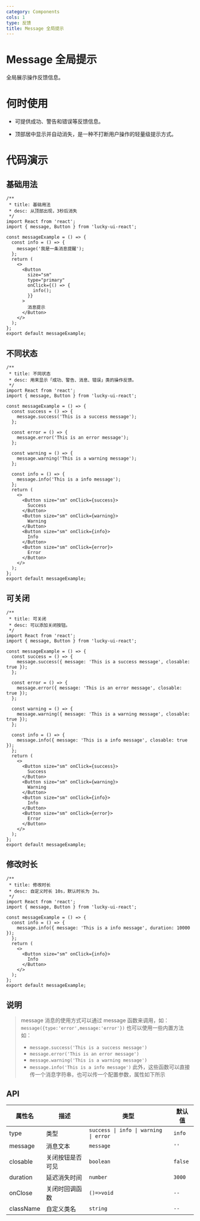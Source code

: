 ```yaml
---
category: Components
cols: 1
type: 反馈
title: Message 全局提示
---
```


# Message 全局提示

全局展示操作反馈信息。

# 何时使用

- 可提供成功、警告和错误等反馈信息。

- 顶部居中显示并自动消失，是一种不打断用户操作的轻量级提示方式。

# 代码演示

## 基础用法

```tsx
/**
 * title: 基础用法
 * desc: 从顶部出现，3秒后消失
 */
import React from 'react';
import { message, Button } from 'lucky-ui-react';

const messageExample = () => {
  const info = () => {
    message('我是一条消息提醒');
  };
  return (
    <>
      <Button
        size="sm"
        type="primary"
        onClick={() => {
          info();
        }}
      >
        消息提示
      </Button>
    </>
  );
};
export default messageExample;
```

## 不同状态

```tsx
/**
 * title: 不同状态
 * desc: 用来显示「成功、警告、消息、错误」类的操作反馈。
 */
import React from 'react';
import { message, Button } from 'lucky-ui-react';

const messageExample = () => {
  const success = () => {
    message.success('This is a success message');
  };

  const error = () => {
    message.error('This is an error message');
  };

  const warning = () => {
    message.warning('This is a warning message');
  };

  const info = () => {
    message.info('This is a info message');
  };
  return (
    <>
      <Button size="sm" onClick={success}>
        Success
      </Button>
      <Button size="sm" onClick={warning}>
        Warning
      </Button>
      <Button size="sm" onClick={info}>
        Info
      </Button>
      <Button size="sm" onClick={error}>
        Error
      </Button>
    </>
  );
};
export default messageExample;
```

## 可关闭

```tsx
/**
 * title: 可关闭
 * desc: 可以添加关闭按钮。
 */
import React from 'react';
import { message, Button } from 'lucky-ui-react';

const messageExample = () => {
  const success = () => {
    message.success({ message: 'This is a success message', closable: true });
  };

  const error = () => {
    message.error({ message: 'This is an error message', closable: true });
  };

  const warning = () => {
    message.warning({ message: 'This is a warning message', closable: true });
  };

  const info = () => {
    message.info({ message: 'This is a info message', closable: true });
  };
  return (
    <>
      <Button size="sm" onClick={success}>
        Success
      </Button>
      <Button size="sm" onClick={warning}>
        Warning
      </Button>
      <Button size="sm" onClick={info}>
        Info
      </Button>
      <Button size="sm" onClick={error}>
        Error
      </Button>
    </>
  );
};
export default messageExample;
```

## 修改时长

```tsx
/**
 * title: 修改时长
 * desc: 自定义时长 10s，默认时长为 3s。
 */
import React from 'react';
import { message, Button } from 'lucky-ui-react';

const messageExample = () => {
  const info = () => {
    message.info({ message: 'This is a info message', duration: 10000 });
  };
  return (
    <>
      <Button size="sm" onClick={info}>
        Info
      </Button>
    </>
  );
};
export default messageExample;
```

## 说明

> message 消息的使用方式可以通过 message 函数来调用，如：`message({type:'error',message:'error'})`
> 也可以使用一些内置方法如：
>
> - `message.success('This is a success message')`
> - `message.error('This is an error message')`
> - `message.warning('This is a warning message')`
> - `message.info('This is a info message')`
>   此外，这些函数可以直接传一个消息字符串，也可以传一个配置参数，属性如下所示

## API

| 属性名    | 描述             | 类型                                  | 默认值  |
| --------- | ---------------- | ------------------------------------- | ------- |
| type      | 类型             | `success \| info \| warning \| error` | `info`  |
| message   | 消息文本         | `message`                             | `''`    |
| closable  | 关闭按钮是否可见 | `boolean`                             | `false` |
| duration  | 延迟消失时间     | `number`                              | `3000`  |
| onClose   | 关闭时回调函数   | `()=>void`                            | `--`    |
| className | 自定义类名       | `string`                              | `--`    |
